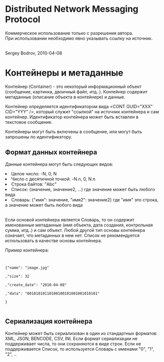 <h1>Distributed Network Messaging Protocol</h1>

Коммерческое использование только с разрешения автора.<br>
При использовании необходимо явно указывать ссылку на источник.<br>
<br>
<p>Sergey Bodrov, 2010-04-08</p>

<h1>Контейнеры и метаданные</h1>

<p>Контейнер (Container) - это некоторый информационный объект (сообщение, картинка, двоичный файл, итд..).  Контейнер содержит метаданные (описание объекта в контейнере) и данные.</p>

<p>Контейнер определяется идентификатором вида &lt;CONT GUID="XXX" CID="YYY" /&gt;, который служит "ссылкой" на источник контейнера и сам контейнер. Идентификатор контейнера может быть вставлен в текстовое сообщение.</p>

<p>Контейнеры могут быть включены в сообщение, или могут быть запрошены по идентификатору.</p>

<h2>Формат данных контейнера</h2>

Данные контейнера могут быть следующих видов:<br>
<li> Целое число: -N, 0, N<br>
<li> Число с десятичной точкой: -N.n, 0, N.n<br>
<li> Строка байтов: "Abc"<br>
<li> Список: (значение, значение2, ...)  где значение может быть любого вида<br>
<li> Словарь: {"имя": значение, "имя2": значение2} где "имя" это строка, а значение может быть любого вида<br>
<br>
<p>Если основой контейнера является Словарь, то он содержит именованные метаданные (имя объекта, дата создания, контрольная сумма, итд..) и сам объект. Любой другой тип основы контейнера означает, что метаданных в нем нет. Список не рекомендуется использовать в качестве основы контейнера.</p>

Пример контейнера:<br>
<pre><code><br>
{"name": "image.jpg"<br>
,"size": 32<br>
,"create_date": "2010-04-08"<br>
,"data": "00101010110100100101001001010101"<br>
}<br>
</code></pre>

<h2>Сериализация контейнера</h2>

<p>Контейнер может быть сериализован в один из стандартных форматов: XML, JSON, BENCODE, CSV, INI. Если формат сериализации не поддерживает числа, то они сохраняются в виде строк. Если не поддерживается Список, то используется Словарь с именами "0", "1", "2", .. </p>